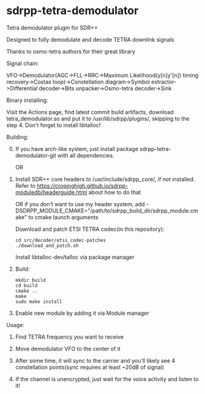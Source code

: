 # sdrpp-tetra-demodulator
Tetra demodulator plugin for SDR++

Designed to fully demodulate and decode TETRA downlink signals

Thanks to osmo-tetra authors for their great library

Signal chain:

VFO->Demodulator(AGC->FLL->RRC->Maximum Likelihood(y[n]y'[n]) timing recovery->Costas loop)->Constellation diagram->Symbol extractor->Differential decoder->Bits unpacker->Osmo-tetra decoder->Sink

Binary installing:

Visit the Actions page, find latest commit build artifacts, download tetra_demodulator.so and put it to /usr/lib/sdrpp/plugins/, skipping to the step 4. Don't forget to install libtalloc!

Building:

  0.  If you have arch-like system, just install package sdrpp-tetra-demodulator-git with all dependencies.

      OR 

  1.  Install SDR++ core headers to /usr/include/sdrpp_core/, if not installed. Refer to https://cropinghigh.github.io/sdrpp-moduledb/headerguide.html about how to do that

      OR if you don't want to use my header system, add -DSDRPP_MODULE_CMAKE="/path/to/sdrpp_build_dir/sdrpp_module.cmake" to cmake launch arguments

      Download and patch ETSI TETRA codec(in this repository):

          cd src/decoder/etsi_codec-patches
          ./download_and_patch.sh

      Install libtalloc-dev/talloc via package manager

  2.  Build:

          mkdir build
          cd build
          cmake ..
          make
          sudo make install

  4.  Enable new module by adding it via Module manager

Usage:

  1.  Find TETRA frequency you want to receive

  2.  Move demodulator VFO to the center of it

  3.  After some time, it will sync to the carrier and you'll likely see 4 constellation points(sync requires at least ~20dB of signal)

  4.  If the channel is unencrypted, just wait for the voice activity and listen to it!

#     
#
